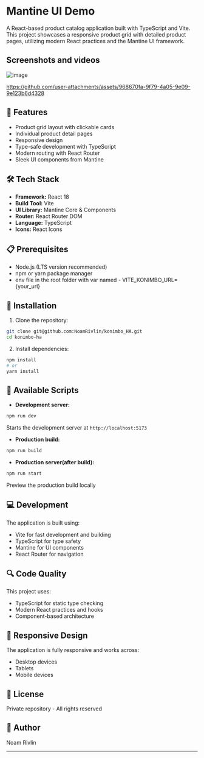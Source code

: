 # Mantine UI Demo

A React-based product catalog application built with TypeScript and Vite. This project showcases a responsive product grid with detailed product pages, utilizing modern React practices and the Mantine UI framework.

## Screenshots and videos

![image](https://github.com/user-attachments/assets/ea6ac539-e528-4ea3-8c19-8b9b992c8d09)

https://github.com/user-attachments/assets/968670fa-9f79-4a05-9e09-9e123b6d4328




## 🚀 Features

- Product grid layout with clickable cards
- Individual product detail pages
- Responsive design
- Type-safe development with TypeScript
- Modern routing with React Router
- Sleek UI components from Mantine

## 🛠️ Tech Stack

- **Framework:** React 18
- **Build Tool:** Vite
- **UI Library:** Mantine Core & Components
- **Router:** React Router DOM
- **Language:** TypeScript
- **Icons:** React Icons


## 📋 Prerequisites

- Node.js (LTS version recommended)
- npm or yarn package manager
- env file in the root folder with var named - VITE_KONIMBO_URL={your_url}


## 🔧 Installation

1. Clone the repository:

```bash
git clone git@github.com:NoamRivlin/konimbo_HA.git
cd konimbo-ha
```

2. Install dependencies:

```bash
npm install
# or
yarn install
```

## 🚀 Available Scripts

- **Development server:**

```bash
npm run dev
```

Starts the development server at `http://localhost:5173`

- **Production build:**

```bash
npm run build
```

- **Production server(after build):**

```bash
npm run start
```

Preview the production build locally

## 💻 Development

The application is built using:

- Vite for fast development and building
- TypeScript for type safety
- Mantine for UI components
- React Router for navigation

## 🔍 Code Quality

This project uses:

- TypeScript for static type checking
- Modern React practices and hooks
- Component-based architecture

## 📱 Responsive Design

The application is fully responsive and works across:

- Desktop devices
- Tablets
- Mobile devices

## 🔐 License

Private repository - All rights reserved

## 👥 Author

Noam Rivlin

---
